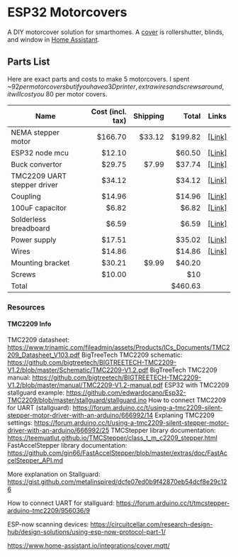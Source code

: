 # ESP32 Motorcovers
A DIY motorcover solution for smarthomes. A [cover](https://www.home-assistant.io/integrations/cover/)
is rollershutter, blinds, and window in [Home Assistant](https://www.home-assistant.io/).

## Parts List
Here are exact parts and costs to make 5 motorcovers. I spent ~$92 per motorcovers but if you
have a 3D printer, extra wires and screws around, it will cost you ~$80 per motor covers.

|Name                       |Cost (incl. tax)|Shipping|Total  |Links  |
|---------------------------|---------------:|-------:|------:|:-----:|
|NEMA stepper motor         |         $166.70|  $33.12|$199.82|[[Link]](https://www.omc-stepperonline.com/nema-11-stepper-motor-bipolar-l-45mm-w-gear-ratio-5-1-planetary-gearbox-11hs18-0674s-pg5)|
|ESP32 node mcu             |          $12.10|        | $60.50|[[Link]](https://www.amazon.com/dp/B0718T232Z)|
|Buck convertor             |          $29.75|   $7.99| $37.74|[[Link]](https://www.mouser.com/ProductDetail/485-4739)|
|TMC2209 UART stepper driver|          $34.12|        | $34.12|[[Link]](https://www.amazon.com/gp/product/B07YW7BM68)|
|Coupling                   |          $14.96|        | $14.96|[[Link]](https://www.amazon.com/gp/product/B07MPFJGZW)|
|100uF capacitor            |           $6.82|        |  $6.82|[[Link]](https://www.amazon.com/gp/product/B07Y3F194W)|
|Solderless breadboard      |           $6.59|        |  $6.59|[[Link]](https://www.amazon.com/gp/product/B07LF71ZTS)|
|Power supply               |          $17.51|        | $35.02|[[Link]](https://www.amazon.com/gp/product/B07N18XN84)|
|Wires                      |          $14.86|        | $14.86|[[Link]](https://www.amazon.com/gp/product/B07Z4W6V6R)|
|Mounting bracket           |          $30.21|   $9.99| $40.20|       |
|Screws                     |          $10.00|        |    $10|       |
|Total                      |                |        |$460.63|       |

### Resources
#### TMC2209 Info
TMC2209 datasheet: https://www.trinamic.com/fileadmin/assets/Products/ICs_Documents/TMC2209_Datasheet_V103.pdf
BigTreeTech TMC2209 schematic: https://github.com/bigtreetech/BIGTREETECH-TMC2209-V1.2/blob/master/Schematic/TMC2209-V1.2.pdf
BigTreeTech TMC2209 manual: https://github.com/bigtreetech/BIGTREETECH-TMC2209-V1.2/blob/master/manual/TMC2209-V1.2-manual.pdf
ESP32 with TMC2209 stallguard example: https://github.com/edwardocano/Esp32-TMC2209/blob/master/stallguard/stallguard.ino
How to connect TMC2209 for UART (stallguard): https://forum.arduino.cc/t/using-a-tmc2209-silent-stepper-motor-driver-with-an-arduino/666992/14
Explaning TMC2209 settings: https://forum.arduino.cc/t/using-a-tmc2209-silent-stepper-motor-driver-with-an-arduino/666992/25
TMCStepper library documentation: https://teemuatlut.github.io/TMCStepper/class_t_m_c2209_stepper.html
FastAccelStepper library documentation: https://github.com/gin66/FastAccelStepper/blob/master/extras/doc/FastAccelStepper_API.md

More explanation on Stallguard: https://gist.github.com/metalinspired/dcfe07ed0b9f42870eb54dcf8e29c126

How to connect UART for stallguard: https://forum.arduino.cc/t/tmcstepper-arduino-tmc2209/956036/9

ESP-now scanning devices: https://circuitcellar.com/research-design-hub/design-solutions/using-esp-now-protocol-part-1/

https://www.home-assistant.io/integrations/cover.mqtt/